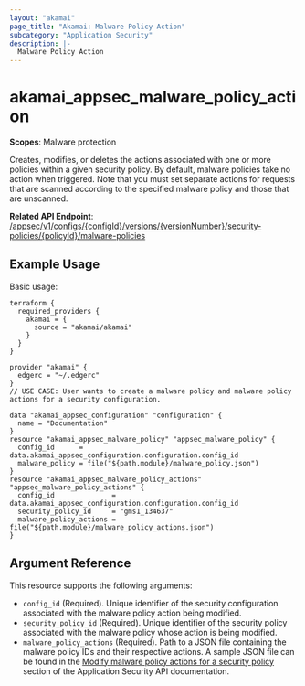 ```yaml
---
layout: "akamai"
page_title: "Akamai: Malware Policy Action"
subcategory: "Application Security"
description: |-
  Malware Policy Action
---
```


# akamai_appsec_malware_policy_action

**Scopes**: Malware protection

Creates, modifies, or deletes the actions associated with one or more policies within a given security policy.
By default, malware policies take no action when triggered.
Note that you must set separate actions for requests that are scanned according to the specified malware policy and those that are unscanned.

**Related API Endpoint**: [/appsec/v1/configs/{configId}/versions/{versionNumber}/security-policies/{policyId}/malware-policies](https://techdocs.akamai.com/application-security/reference/put-malware-policy-actions)

## Example Usage

Basic usage:

```
terraform {
  required_providers {
    akamai = {
      source = "akamai/akamai"
    }
  }
}

provider "akamai" {
  edgerc = "~/.edgerc"
}
// USE CASE: User wants to create a malware policy and malware policy actions for a security configuration.

data "akamai_appsec_configuration" "configuration" {
  name = "Documentation"
}
resource "akamai_appsec_malware_policy" "appsec_malware_policy" {
  config_id      = data.akamai_appsec_configuration.configuration.config_id
  malware_policy = file("${path.module}/malware_policy.json")
}
resource "akamai_appsec_malware_policy_actions" "appsec_malware_policy_actions" {
  config_id              = data.akamai_appsec_configuration.configuration.config_id
  security_policy_id     = "gms1_134637"
  malware_policy_actions = file("${path.module}/malware_policy_actions.json")
}
```

## Argument Reference

This resource supports the following arguments:

- `config_id` (Required). Unique identifier of the security configuration associated with the malware policy action being modified.
- `security_policy_id` (Required). Unique identifier of the security policy associated with the malware policy whose action is being modified.
- `malware_policy_actions` (Required). Path to a JSON file containing the malware policy IDs and their respective actions. A sample JSON file can be found in the [Modify malware policy actions for a security policy](https://developer.akamai.com/api/cloud_security/application_security/v1.html#putsecuritypolicyactions) section of the Application Security API documentation.
